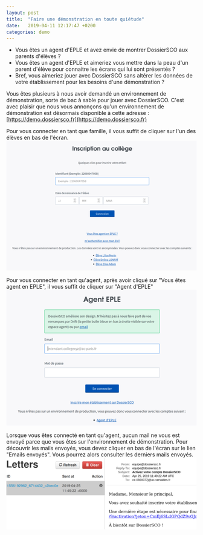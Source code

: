 ```yaml
---
layout: post
title:  "Faire une démonstration en toute quiétude"
date:   2019-04-11 12:17:47 +0200
categories: demo
---
```


- Vous êtes un agent d'EPLE et avez envie de montrer DossierSCO aux parents d'élèves ?
- Vous êtes un agent d'EPLE et aimeriez vous mettre dans la peau d'un parent d'élève pour connaitre les écrans qui lui sont présentés ?
- Bref, vous aimeriez jouer avec DossierSCO sans altérer les données de votre établissement pour les besoins d'une démonstration ?

Vous êtes plusieurs à nous avoir demandé un environnement de démonstration, sorte de bac à sable pour jouer avec DossierSCO. C'est avec plaisir que nous vous annonçons qu'un environnement de démonstration est désormais disponible à cette adresse : [https://demo.dossiersco.fr](https://demo.dossiersco.fr)

Pour vous connecter en tant que famille, il vous suffit de cliquer sur l'un des élèves en bas de l'écran.
![Page de login famille](/assets/images/demo/login-famille.png)

Pour vous connecter en tant qu'agent, après avoir cliqué sur "Vous êtes agent en EPLE", il vous suffit de cliquer sur "Agent d'EPLE"
![]()
![Page de login agent](/assets/images/demo/login-agent.png)

Lorsque vous êtes connecté en tant qu'agent, aucun mail ne vous est envoyé parce que vous êtes sur l'environnement de démonstration. Pour découvrir les mails envoyés, vous devez cliquer en bas de l'écran sur le lien "Emails envoyés". Vous pourrez alors consulter les derniers mails envoyés.
![Emails envoyés par DossierSCO](/assets/images/demo/letter-opener.png)
